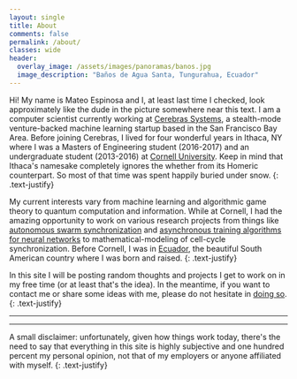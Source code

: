 ```yaml
---
layout: single
title: About
comments: false
permalink: /about/
classes: wide
header:
  overlay_image: /assets/images/panoramas/banos.jpg
  image_description: "Baños de Agua Santa, Tungurahua, Ecuador"
---
```


Hi! My name is Mateo Espinosa and I, at least last time I checked, look approximately like the dude in the picture somewhere near this text. I am a computer scientist currently working at [Cerebras Systems][cerebras], a stealth-mode venture-backed machine learning startup based in the San Francisco Bay Area. Before joining Cerebras, I lived for four wonderful years in Ithaca, NY where I was a Masters of Engineering student (2016-2017) and an undergraduate student (2013-2016) at [Cornell University][cornellu]. Keep in mind that Ithaca's namesake completely ignores the whether from its Homeric counterpart. So most of that time was spent happily buried under snow.
{: .text-justify}

My current interests vary from machine learning and algorithmic game theory to quantum computation and information. While at Cornell, I had the amazing opportunity to work on various research projects from things like [autonomous swarm synchronization](https://arxiv.org/abs/1805.01786) and [asynchronous training algorithms for neural networks](https://eyvind.me/blocked-direct-feedback.pdf) to mathematical-modeling of cell-cycle synchronization. Before Cornell, I was in [Ecuador][chaucha], the beautiful South American country where I was born and raised.
{: .text-justify}

In this site I will be posting random thoughts and projects I get to work on in my free time (or at least that's the idea). In the meantime, if you want to contact me or share some ideas with me, please do not hesitate in [doing so]({{site.base}}/contact).
{: .text-justify}

---
---

A small disclaimer: unfortunately, given how things work today, there's the need to say that everything in this site is highly subjective and one hundred percent my personal opinion, not that of my employers or anyone affiliated with myself.
{: .text-justify}

[cornellu]: https://www.cornell.edu
[cerebras]: https://www.cerebras.net
[chaucha]: https://www.youtube.com/watch?v=tzpJZRvtx_E